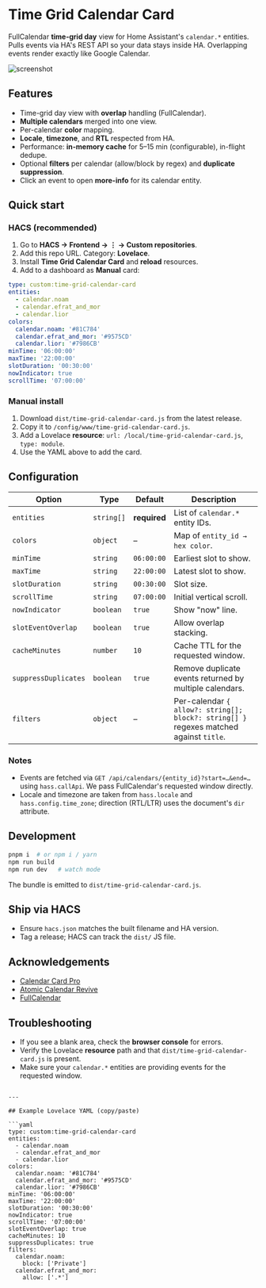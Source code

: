 # Time Grid Calendar Card

FullCalendar **time-grid day** view for Home Assistant's `calendar.*` entities. Pulls events via HA's REST API so your data stays inside HA. Overlapping events render exactly like Google Calendar.

![screenshot](./docs/screenshot.png)

## Features
- Time-grid day view with **overlap** handling (FullCalendar).
- **Multiple calendars** merged into one view.
- Per-calendar **color** mapping.
- **Locale**, **timezone**, and **RTL** respected from HA.
- Performance: **in-memory cache** for 5–15 min (configurable), in-flight dedupe.
- Optional **filters** per calendar (allow/block by regex) and **duplicate suppression**.
- Click an event to open **more-info** for its calendar entity.

## Quick start

### HACS (recommended)
1. Go to **HACS → Frontend → ⋮ → Custom repositories**.
2. Add this repo URL. Category: **Lovelace**.
3. Install **Time Grid Calendar Card** and **reload** resources.
4. Add to a dashboard as **Manual** card:

```yaml
type: custom:time-grid-calendar-card
entities:
  - calendar.noam
  - calendar.efrat_and_mor
  - calendar.lior
colors:
  calendar.noam: '#81C784'
  calendar.efrat_and_mor: '#9575CD'
  calendar.lior: '#7986CB'
minTime: '06:00:00'
maxTime: '22:00:00'
slotDuration: '00:30:00'
nowIndicator: true
scrollTime: '07:00:00'
```

### Manual install

1. Download `dist/time-grid-calendar-card.js` from the latest release.
2. Copy it to `/config/www/time-grid-calendar-card.js`.
3. Add a Lovelace **resource**: `url: /local/time-grid-calendar-card.js`, `type: module`.
4. Use the YAML above to add the card.

## Configuration

| Option               | Type       | Default      | Description                                                                            |
| -------------------- | ---------- | ------------ | -------------------------------------------------------------------------------------- |
| `entities`           | `string[]` | **required** | List of `calendar.*` entity IDs.                                                       |
| `colors`             | `object`   | –            | Map of `entity_id → hex color`.                                                        |
| `minTime`            | `string`   | `06:00:00`   | Earliest slot to show.                                                                 |
| `maxTime`            | `string`   | `22:00:00`   | Latest slot to show.                                                                   |
| `slotDuration`       | `string`   | `00:30:00`   | Slot size.                                                                             |
| `scrollTime`         | `string`   | `07:00:00`   | Initial vertical scroll.                                                               |
| `nowIndicator`       | `boolean`  | `true`       | Show "now" line.                                                                       |
| `slotEventOverlap`   | `boolean`  | `true`       | Allow overlap stacking.                                                                |
| `cacheMinutes`       | `number`   | `10`         | Cache TTL for the requested window.                                                    |
| `suppressDuplicates` | `boolean`  | `true`       | Remove duplicate events returned by multiple calendars.                                |
| `filters`            | `object`   | –            | Per-calendar `{ allow?: string[]; block?: string[] }` regexes matched against `title`. |

### Notes

- Events are fetched via `GET /api/calendars/{entity_id}?start=…&end=…` using `hass.callApi`. We pass FullCalendar's requested window directly.
- Locale and timezone are taken from `hass.locale` and `hass.config.time_zone`; direction (RTL/LTR) uses the document's `dir` attribute.

## Development

```bash
pnpm i  # or npm i / yarn
npm run build
npm run dev   # watch mode
```

The bundle is emitted to `dist/time-grid-calendar-card.js`.

## Ship via HACS

- Ensure `hacs.json` matches the built filename and HA version.
- Tag a release; HACS can track the `dist/` JS file.

## Acknowledgements

- [Calendar Card Pro](https://github.com/alexpfau/calendar-card-pro)
- [Atomic Calendar Revive](https://github.com/totaldebug/atomic-calendar-revive)
- [FullCalendar](https://fullcalendar.io/)

## Troubleshooting

- If you see a blank area, check the **browser console** for errors.
- Verify the Lovelace **resource** path and that `dist/time-grid-calendar-card.js` is present.
- Make sure your `calendar.*` entities are providing events for the requested window.

````

---

## Example Lovelace YAML (copy/paste)

```yaml
type: custom:time-grid-calendar-card
entities:
  - calendar.noam
  - calendar.efrat_and_mor
  - calendar.lior
colors:
  calendar.noam: '#81C784'
  calendar.efrat_and_mor: '#9575CD'
  calendar.lior: '#7986CB'
minTime: '06:00:00'
maxTime: '22:00:00'
slotDuration: '00:30:00'
nowIndicator: true
scrollTime: '07:00:00'
slotEventOverlap: true
cacheMinutes: 10
suppressDuplicates: true
filters:
  calendar.noam:
    block: ['Private']
  calendar.efrat_and_mor:
    allow: ['.*']
````
